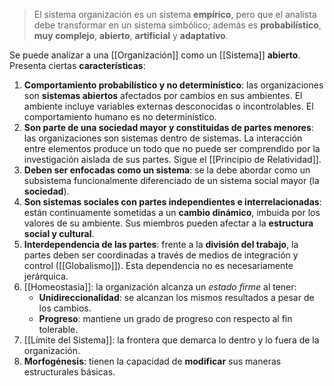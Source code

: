 >El sistema organización es un sistema **empírico**, pero que el analista debe transformar en un sistema simbólico; además es **probabilístico**, **muy complejo**, **abierto**, **artificial** y **adaptativo**.

Se puede analizar a una [[Organización]] como un [[Sistema]] **abierto**. Presenta ciertas **características**:

1. **Comportamiento probabilístico y no determinístico**: las organizaciones son **sistemas abiertos** afectados por cambios en sus ambientes. El ambiente incluye variables externas desconocidas o incontrolables. El comportamiento humano es no determinístico.
2. **Son parte de una sociedad mayor y constituidas de partes menores**: las organizaciones son sistemas dentro de sistemas. La interacción entre elementos produce un todo que no puede ser comprendido por la investigación aislada de sus partes. Sigue el [[Principio de Relatividad]].
3. **Deben ser enfocadas como un sistema**: se la debe abordar como un subsistema funcionalmente diferenciado de un sistema social mayor (la **sociedad**).
4. **Son sistemas sociales con partes independientes e interrelacionadas**: están continuamente sometidas a un **cambio dinámico**, imbuida por los valores de su ambiente. Sus miembros pueden afectar a la **estructura social y cultural**.
5. **Interdependencia de las partes**: frente a la **división del trabajo**, la partes deben ser coordinadas a través de medios de integración y control ([[Globalismo]]). Esta dependencia no es necesariamente jerárquica.
6. [[Homeostasia]]: la organización alcanza un *estado firme* al tener:
	- **Unidireccionalidad**: se alcanzan los mismos resultados a pesar de los cambios.
	- **Progreso**: mantiene un grado de progreso con respecto al fin tolerable.
7. [[Límite del Sistema]]: la frontera que demarca lo dentro y lo fuera de la organización.
8. **Morfogénesis**: tienen la capacidad de **modificar** sus maneras estructurales básicas.
